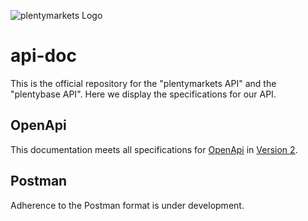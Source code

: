 ![plentymarkets Logo](http://www.plentymarkets.eu/layout/pm/images/logo/plentymarkets-logo.jpg)

# api-doc

This is the official repository for the "plentymarkets API" and the "plentybase API". Here we display the specifications for our API.

## OpenApi
This documentation meets all specifications for [OpenApi](https://github.com/OAI/OpenAPI-Specification) in [Version 2](https://github.com/OAI/OpenAPI-Specification/blob/master/versions/2.0.md).

## Postman
Adherence to the Postman format is under development.

